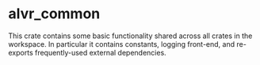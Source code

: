 # alvr_common

This crate contains some basic functionality shared across all crates in the workspace. In particular it contains constants, logging front-end, and re-exports frequently-used external dependencies.
